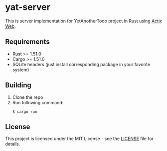 # yat-server

This is server implementation for YetAnotherTodo project in Rust using [Actix Web](https://github.com/actix/actix-web).

## Requirements

- Rust >= 1.51.0
- Cargo >= 1.51.0
- SQLite headers (just install corresponding package in your favorite system)

## Building

1. Clone the repo
2. Run following command:
    ```
    $ cargo run
    ```
   
## License

This project is licensed under the MIT License - see the [LICENSE](LICENSE) file for details.